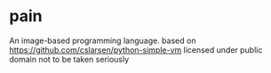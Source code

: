 # pain
An image-based programming language. 
based on https://github.com/cslarsen/python-simple-vm 
licensed under public domain
not to be taken seriously
